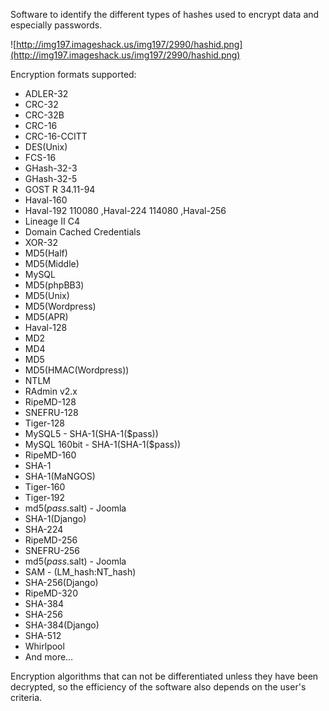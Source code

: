 Software to identify the different types of hashes used to encrypt data and especially passwords.

![http://img197.imageshack.us/img197/2990/hashid.png](http://img197.imageshack.us/img197/2990/hashid.png)

Encryption formats supported:

  * ADLER-32
  * CRC-32
  * CRC-32B
  * CRC-16
  * CRC-16-CCITT
  * DES(Unix)
  * FCS-16
  * GHash-32-3
  * GHash-32-5
  * GOST R 34.11-94
  * Haval-160
  * Haval-192 110080 ,Haval-224 114080 ,Haval-256
  * Lineage II C4
  * Domain Cached Credentials
  * XOR-32
  * MD5(Half)
  * MD5(Middle)
  * MySQL
  * MD5(phpBB3)
  * MD5(Unix)
  * MD5(Wordpress)
  * MD5(APR)
  * Haval-128
  * MD2
  * MD4
  * MD5
  * MD5(HMAC(Wordpress))
  * NTLM
  * RAdmin v2.x
  * RipeMD-128
  * SNEFRU-128
  * Tiger-128
  * MySQL5 - SHA-1(SHA-1($pass))
  * MySQL 160bit - SHA-1(SHA-1($pass))
  * RipeMD-160
  * SHA-1
  * SHA-1(MaNGOS)
  * Tiger-160
  * Tiger-192
  * md5($pass.$salt) - Joomla
  * SHA-1(Django)
  * SHA-224
  * RipeMD-256
  * SNEFRU-256
  * md5($pass.$salt) - Joomla
  * SAM - (LM\_hash:NT\_hash)
  * SHA-256(Django)
  * RipeMD-320
  * SHA-384
  * SHA-256
  * SHA-384(Django)
  * SHA-512
  * Whirlpool
  * And more…

Encryption algorithms that can not be differentiated unless they have been decrypted, so the efficiency of the software also depends on the user's criteria.